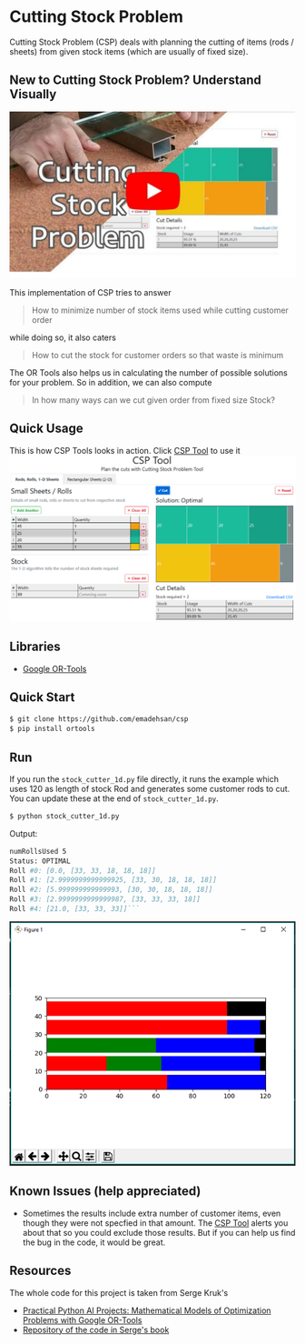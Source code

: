 # Cutting Stock Problem
Cutting Stock Problem (CSP) deals with planning the cutting of items (rods / sheets) from given stock items (which are usually of fixed size).

## New to Cutting Stock Problem? Understand Visually
<a href="https://www.youtube.com/watch?v=4WXtfO9JB20" target="_blank">
	<img src="./github/video-thumb.jpg" alt="Video Tutorial on Cutting Stock Problem">
</a>


This implementation of CSP tries to answer
> How to minimize number of stock items used while cutting customer order


while doing so, it also caters
> How to cut the stock for customer orders so that waste is minimum


The OR Tools also helps us in calculating the number of possible solutions for your problem. So in addition, we can also compute
> In how many ways can we cut given order from fixed size Stock?


## Quick Usage
This is how CSP Tools looks in action. Click [CSP Tool](https://alternate.parts/csp) to use it
<a href="https://alternate.parts/csp">
	<img src="./github/CSP-Tool.PNG" alt="CSP Tool">
</a>

## Libraries
* [Google OR-Tools](https://developers.google.com/optimization)

## Quick Start
```bash
$ git clone https://github.com/emadehsan/csp
$ pip install ortools
```

## Run
If you run the `stock_cutter_1d.py` file directly, it runs the example which uses 120 as length of stock Rod and generates some customer rods to cut. You can update these at the end of `stock_cutter_1d.py`.
```bash
$ python stock_cutter_1d.py
```

Output:

```bash
numRollsUsed 5
Status: OPTIMAL
Roll #0: [0.0, [33, 33, 18, 18, 18]]
Roll #1: [2.9999999999999925, [33, 30, 18, 18, 18]]
Roll #2: [5.999999999999993, [30, 30, 18, 18, 18]]
Roll #3: [2.9999999999999987, [33, 33, 33, 18]]
Roll #4: [21.0, [33, 33, 33]]```
```

![Graph of Output](./github/graph-1d-b.PNG)

## Known Issues (help appreciated)
* Sometimes the results include extra number of customer items, even though they were not specfied in that amount. The [CSP Tool](https://alternate.parts/csp) alerts you about that so you could exclude those results. But if you can help us find the bug in the code, it would be great. 

## Resources
The whole code for this project is taken from Serge Kruk's
* [Practical Python AI Projects: Mathematical Models of Optimization Problems with Google OR-Tools](https://amzn.to/3iPceJD)
* [Repository of the code in Serge's book](https://github.com/sgkruk/Apress-AI/)
